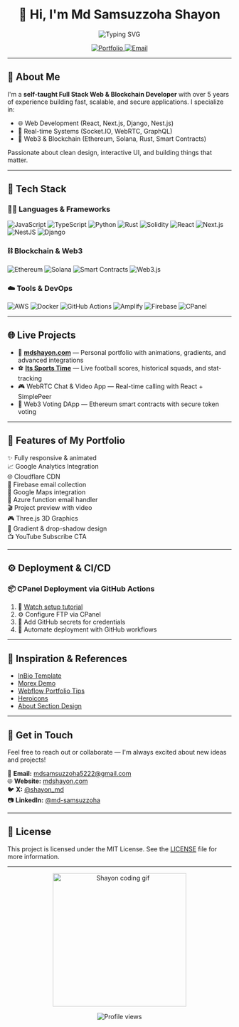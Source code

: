 <h1 align="center">👋 Hi, I'm Md Samsuzzoha Shayon</h1>

<p align="center">
  <img src="https://readme-typing-svg.herokuapp.com?font=Fira+Code&duration=2500&pause=1000&color=FF6E91&vCenter=true&multiline=true&width=600&height=80&lines=Full+Stack+Web+%26+Blockchain+Developer;Freelancer+%7C+Open+Source+Contributor+%7C+Tech+Enthusiast" alt="Typing SVG" />
</p>

<p align="center">
  <a href="https://mdshayon.com" target="_blank">
    <img alt="Portfolio" src="https://img.shields.io/badge/Portfolio-mdshayon.com-ff6e91?style=for-the-badge&logo=google-chrome&logoColor=white" />
  </a>
  <a href="mailto:mdsamsuzzoha5222@gmail.com" target="_blank">
    <img alt="Email" src="https://img.shields.io/badge/Email-mdsamsuzzoha5222@gmail.com-7b2cbf?style=for-the-badge&logo=gmail&logoColor=white" />
  </a>
</p>

---

## 🌟 About Me

I'm a **self-taught Full Stack Web & Blockchain Developer** with over 5 years of experience building fast, scalable, and secure applications. I specialize in:

- 🌐 Web Development (React, Next.js, Django, Nest.js)
- 🧠 Real-time Systems (Socket.IO, WebRTC, GraphQL)
- 🔐 Web3 & Blockchain (Ethereum, Solana, Rust, Smart Contracts)

Passionate about clean design, interactive UI, and building things that matter.

---

## 🚀 Tech Stack

### 👨‍💻 Languages & Frameworks

![JavaScript](https://img.shields.io/badge/-JavaScript-F7DF1E?style=flat-square&logo=javascript&logoColor=black)
![TypeScript](https://img.shields.io/badge/-TypeScript-007ACC?style=flat-square&logo=typescript)
![Python](https://img.shields.io/badge/-Python-3776AB?style=flat-square&logo=python)
![Rust](https://img.shields.io/badge/-Rust-black?style=flat-square&logo=rust)
![Solidity](https://img.shields.io/badge/-Solidity-363636?style=flat-square&logo=solidity)
![React](https://img.shields.io/badge/-React-61DAFB?style=flat-square&logo=react)
![Next.js](https://img.shields.io/badge/-Next.js-000?style=flat-square&logo=next.js)
![NestJS](https://img.shields.io/badge/-Nest.js-E0234E?style=flat-square&logo=nestjs)
![Django](https://img.shields.io/badge/-Django-092E20?style=flat-square&logo=django)

### ⛓ Blockchain & Web3

![Ethereum](https://img.shields.io/badge/-Ethereum-3C3C3D?style=flat-square&logo=ethereum)
![Solana](https://img.shields.io/badge/-Solana-00FFA3?style=flat-square&logo=solana)
![Smart Contracts](https://img.shields.io/badge/-Smart%20Contracts-7844BD?style=flat-square)
![Web3.js](https://img.shields.io/badge/-Web3.js-F16822?style=flat-square)

### ☁️ Tools & DevOps

![AWS](https://img.shields.io/badge/-AWS-232F3E?style=flat-square&logo=amazon-aws)
![Docker](https://img.shields.io/badge/-Docker-2496ED?style=flat-square&logo=docker)
![GitHub Actions](https://img.shields.io/badge/-GitHub%20Actions-2088FF?style=flat-square&logo=github-actions)
![Amplify](https://img.shields.io/badge/-AWS%20Amplify-FF9900?style=flat-square&logo=awsamplify)
![Firebase](https://img.shields.io/badge/-Firebase-FFCA28?style=flat-square&logo=firebase)
![CPanel](https://img.shields.io/badge/-CPanel-FF6E91?style=flat-square&logo=cpanel)

---

## 🌐 Live Projects

- 🔗 **[mdshayon.com](https://mdshayon.com)** — Personal portfolio with animations, gradients, and advanced integrations
- ⚽ **[Its Sports Time](https://itssportstime.com)** — Live football scores, historical squads, and stat-tracking
- 🎮 WebRTC Chat & Video App — Real-time calling with React + SimplePeer
- 🔐 Web3 Voting DApp — Ethereum smart contracts with secure token voting

---

## 🎥 Features of My Portfolio

✨ Fully responsive & animated  
📈 Google Analytics Integration  
🌐 Cloudflare CDN  
📧 Firebase email collection  
📍 Google Maps integration  
📨 Azure function email handler  
🎬 Project preview with video  
🎮 Three.js 3D Graphics  
🎨 Gradient & drop-shadow design  
📺 YouTube Subscribe CTA

---

## ⚙️ Deployment & CI/CD

### 📦 CPanel Deployment via GitHub Actions
1. 🔧 [Watch setup tutorial](https://www.youtube.com/watch?v=x_GZpOGyJpg)
2. ⚙️ Configure FTP via CPanel
3. 🔐 Add GitHub secrets for credentials
4. 🚀 Automate deployment with GitHub workflows

---

## 🧠 Inspiration & References

- [InBio Template](https://rainbowit.net/html/inbio/)
- [Morex Demo](https://themihub.com/html/morex-demo/morex/index-dark.html)
- [Webflow Portfolio Tips](https://webflow.com/blog/design-portfolio-examples)
- [Heroicons](https://unpkg.com/browse/@heroicons/react@2.0.18/24/outline/)
- [About Section Design](https://www.pinterest.com/pin/395402042298164902/)

---

## 💬 Get in Touch

Feel free to reach out or collaborate — I'm always excited about new ideas and projects!

📧 **Email:** [mdsamsuzzoha5222@gmail.com](mailto:mdsamsuzzoha5222@gmail.com)  
🌐 **Website:** [mdshayon.com](https://mdshayon.com)  
🐦 **X:** [@shayon_md](https://x.com/shayon_md)  
📷 **LinkedIn:** [@md-samsuzzoha](https://www.linkedin.com/in/md-samsuzzoha/)

---

## 📜 License

This project is licensed under the MIT License. See the [LICENSE](LICENSE) file for more information.

---

<p align="center">
  <img src="https://raw.githubusercontent.com/rahulbanerjee26/githubProfileReadmeGenerator/main/gifs/bubble-gum-man-gaming.gif" width="300" alt="Shayon coding gif" />
</p>

<p align="center">
  <img src="https://komarev.com/ghpvc/?username=shayondev&style=flat-square&color=brightgreen" alt="Profile views" />
</p>
